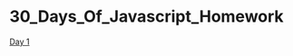 # 30_Days_Of_Javascript_Homework

[Day 1](https://github.com/Raskollnikov/30_Days_Of_Javascript_Homework/tree/master/Day-1-Introduction)

